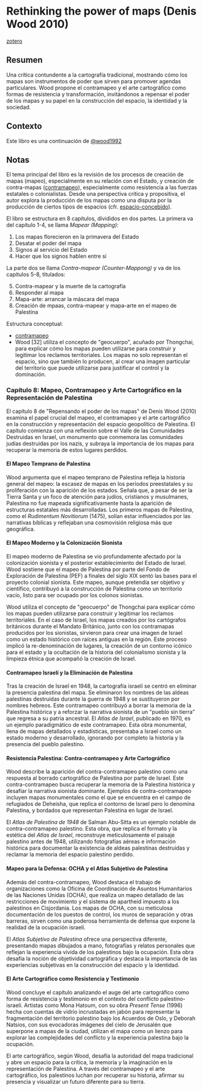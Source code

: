 # Rethinking the power of maps (Denis Wood 2010)

[zotero](zotero://select/items/@wood2010)

## Resumen

Una crítica contundente a la cartografía tradicional, mostrando cómo los mapas son instrumentos de poder que sirven para promover agendas particulares. Wood propone el contramapeo y el arte cartográfico como formas de resistencia y transformación, invitándonos a repensar el poder de los mapas y su papel en la construcción del espacio, la identidad y la sociedad.

## Contexto

Este libro es una continuación de [@wood1992](@wood1992.md)

## Notas

<!--Según el título, prefacio, epígrafe, solapa-->

El tema principal del libro es la revisión de los procesos de creación de mapas (mapeo), especialmente en su relación con el Estado, y creación de contra-mapas ([contramapeo](contramapeo.md)), especialmente como resistencia a las fuerzas estatales o colonialistas. Desde una perspectiva crítica y propositiva, el autor explora la producción de los mapas como una disputa por la producción de ciertos tipos de espacios (cfr. [espacio-concebido](espacio-concebido.md)).

<!--Según la tabla de contenido, índices, apéndices-->

El libro se estructura en 8 capítulos, divididos en dos partes. La primera va del capítulo 1-4, se llama *Mapear (Mapping)*:

1. Los mapas florecieron en la primavera del Estado
1. Desatar el poder del mapa
1. Signos al servicio del Estado
1. Hacer que los signos hablen entre sí

La parte dos se llama *Contra-mapear (Counter-Mappong)* y va de los capítulos 5-8, titulados:

5. Contra-mapear y la muerte de la cartografía
5. Responder al mapa
5. Mapa-arte: arrancar la máscara del mapa
5. Creación de mpaas, contra-mapear y mapa-arte en el mapeo de Palestina

<!--según el escaneo de páginas-->

Estructura conceptual:

* [contramapeo](contramapeo.md)
* Wood [32] utiliza el concepto de "geocuerpo", acuñado por Thongchai, para explicar cómo los mapas pueden utilizarse para construir y legitimar los reclamos territoriales. Los mapas no solo representan el espacio, sino que también lo producen, al crear una imagen particular del territorio que puede utilizarse para justificar el control y la dominación.

<!--Según la lectura rápida-->

### Capítulo 8: Mapeo, Contramapeo y Arte Cartográfico en la Representación de Palestina

El capítulo 8 de "Repensando el poder de los mapas" de Denis Wood (2010) examina el papel crucial del mapeo, el contramapeo y el arte cartográfico en la construcción y representación del espacio geopolítico de Palestina. El capítulo comienza con una reflexión sobre el Valle de las Comunidades Destruidas en Israel, un monumento que conmemora las comunidades judías destruidas por los nazis, y subraya la importancia de los mapas para recuperar la memoria de estos lugares perdidos.

#### El Mapeo Temprano de Palestina

Wood argumenta que el mapeo temprano de Palestina refleja la historia general del mapeo: la escasez de mapas en los períodos preestatales y su proliferación con la aparición de los estados. Señala que, a pesar de ser la Tierra Santa y un foco de atención para judíos, cristianos y musulmanes, Palestina no fue mapeada significativamente hasta la aparición de estructuras estatales más desarrolladas. Los primeros mapas de Palestina, como el *Rudimentum Novitiorum* (1475), solían estar influenciados por las narrativas bíblicas y reflejaban una cosmovisión religiosa más que geográfica.

#### El Mapeo Moderno y la Colonización Sionista

El mapeo moderno de Palestina se vio profundamente afectado por la colonización sionista y el posterior establecimiento del Estado de Israel. Wood sostiene que el mapeo de Palestina por parte del Fondo de Exploración de Palestina (PEF) a finales del siglo XIX sentó las bases para el proyecto colonial sionista. Este mapeo, aunque pretendía ser objetivo y científico, contribuyó a la construcción de Palestina como un territorio vacío, listo para ser ocupado por los colonos sionistas.

Wood utiliza el concepto de "geocuerpo" de Thongchai para explicar cómo los mapas pueden utilizarse para construir y legitimar los reclamos territoriales. En el caso de Israel, los mapas creados por los cartógrafos británicos durante el Mandato Británico, junto con los contramapas producidos por los sionistas, sirvieron para crear una imagen de Israel como un estado histórico con raíces antiguas en la región. Este proceso implicó la re-denominación de lugares, la creación de un contorno icónico para el estado y la ocultación de la historia del colonialismo sionista y la limpieza étnica que acompañó la creación de Israel.

#### Contramapeo Israelí y la Eliminación de Palestina

Tras la creación de Israel en 1948, la cartografía israelí se centró en eliminar la presencia palestina del mapa. Se eliminaron los nombres de las aldeas palestinas destruidas durante la guerra de 1948 y se sustituyeron por nombres hebreos. Este contramapeo contribuyó a borrar la memoria de la Palestina histórica y a reforzar la narrativa sionista de un "pueblo sin tierra" que regresa a su patria ancestral. El *Atlas de Israel*, publicado en 1970, es un ejemplo paradigmático de este contramapeo. Esta obra monumental, llena de mapas detallados y estadísticas, presentaba a Israel como un estado moderno y desarrollado, ignorando por completo la historia y la presencia del pueblo palestino.

#### Resistencia Palestina: Contra-contramapeo y Arte Cartográfico

Wood describe la aparición del contra-contramapeo palestino como una respuesta al borrado cartográfico de Palestina por parte de Israel. Este contra-contramapeo busca recuperar la memoria de la Palestina histórica y desafiar la narrativa sionista dominante. Ejemplos de contra-contramapeo incluyen mapas monumentales como el que se encuentra en el campo de refugiados de Deheisha, que replica el contorno de Israel pero lo denomina Palestina, y bordados que representan Palestina en lugar de Israel.

El *Atlas de Palestina de 1948* de Salman Abu-Sitta es un ejemplo notable de contra-contramapeo palestino. Esta obra, que replica el formato y la estética del *Atlas de Israel*, reconstruye meticulosamente el paisaje palestino antes de 1948, utilizando fotografías aéreas e información histórica para documentar la existencia de aldeas palestinas destruidas y reclamar la memoria del espacio palestino perdido.

#### Mapeo para la Defensa: OCHA y el Atlas Subjetivo de Palestina

Además del contra-contramapeo, Wood destaca el trabajo de organizaciones como la Oficina de Coordinación de Asuntos Humanitarios de las Naciones Unidas (OCHA), que realiza un mapeo detallado de las restricciones de movimiento y el sistema de apartheid impuesto a los palestinos en Cisjordania. Los mapas de OCHA, con su meticulosa documentación de los puestos de control, los muros de separación y otras barreras, sirven como una poderosa herramienta de defensa que expone la realidad de la ocupación israelí.

El *Atlas Subjetivo de Palestina* ofrece una perspectiva diferente, presentando mapas dibujados a mano, fotografías y relatos personales que reflejan la experiencia vivida de los palestinos bajo la ocupación. Esta obra desafía la noción de objetividad cartográfica y destaca la importancia de las experiencias subjetivas en la construcción del espacio y la identidad.

#### El Arte Cartográfico como Resistencia y Testimonio

Wood concluye el capítulo analizando el auge del arte cartográfico como forma de resistencia y testimonio en el contexto del conflicto palestino-israelí. Artistas como Mona Hatoum, con su obra *Present Tense* (1996) hecha con cuentas de vidrio incrustadas en jabón para representar la fragmentación del territorio palestino bajo los Acuerdos de Oslo, y Deborah Natsios, con sus evocadoras imágenes del cielo de Jerusalén que superpone a mapas de la ciudad, utilizan el mapa como un lienzo para explorar las complejidades del conflicto y la experiencia palestina bajo la ocupación.

El arte cartográfico, según Wood, desafía la autoridad del mapa tradicional y abre un espacio para la crítica, la memoria y la imaginación en la representación de Palestina. A través del contramapeo y el arte cartográfico, los palestinos luchan por recuperar su historia, afirmar su presencia y visualizar un futuro diferente para su tierra.

